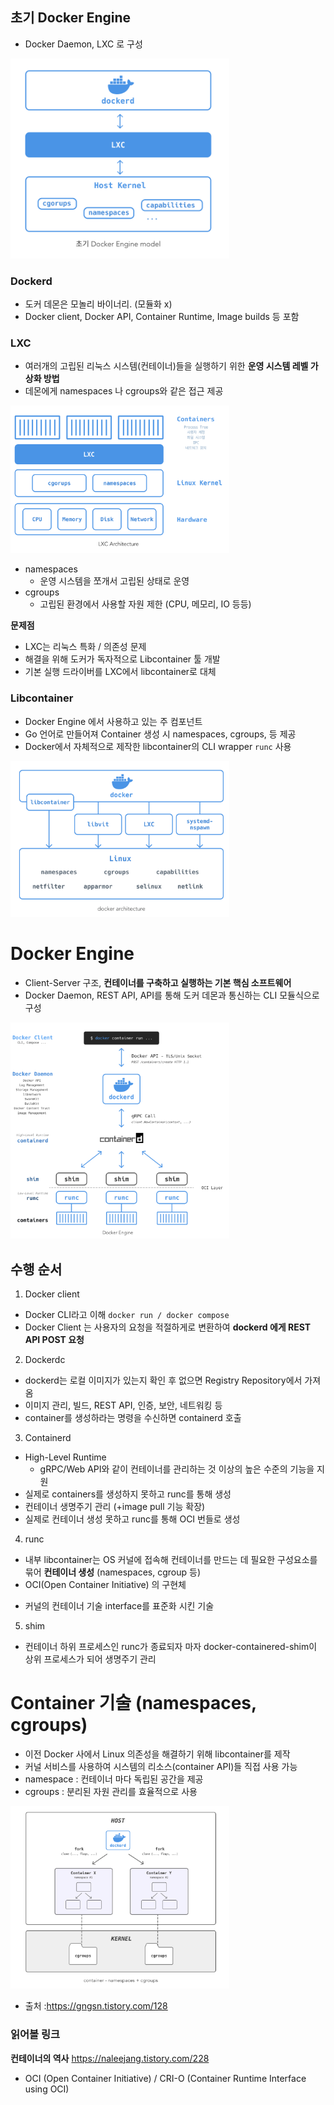 

## 초기 Docker Engine
- Docker Daemon, LXC 로 구성
<img width="350" src="./img/docker1.png">

### Dockerd
- 도커 데몬은 모놀리 바이너리. (모듈화 x)
- Docker client, Docker API, Container Runtime, Image builds 등 포함

### LXC
- 여러개의 고립된 리눅스 시스템(컨테이너)들을 실행하기 위한 **운영 시스템 레벨 가상화 방법**
- 데몬에게 namespaces 나 cgroups와 같은 접근 제공
<img width="350" src="./img/docker2.png">

+ namespaces 
	- 운영 시스템을 쪼개서 고립된 상태로 운영
+ cgroups
	- 고립된 환경에서 사용할 자원 제한 (CPU, 메모리, IO 등등)

**문제점**
- LXC는 리눅스 특화 / 의존성 문제
- 해결을 위해 도커가 독자적으로 Libcontainer 툴 개발
- 기본 실행 드라이버를 LXC에서 libcontainer로 대체


### Libcontainer
- Docker Engine 에서 사용하고 있는 주 컴포넌트
- Go 언어로 만들어져 Container 생성 시 namespaces, cgroups, 등 제공
- Docker에서 자체적으로 제작한 libcontainer의 CLI wrapper `runc` 사용
<img width="350" src="./img/docker3.png">



# Docker Engine
- Client-Server 구조, **컨테이너를 구축하고 실행하는 기본 핵심 소프트웨어**
- Docker Daemon, REST API, API를 통해 도커 데몬과 통신하는 CLI 모듈식으로 구성
<img width="350" src="./img/docker4.png">


## 수행 순서
1) Docker client
- Docker CLI라고 이해 ```docker run / docker compose```
- Docker Client 는 사용자의 요청을 적절하게로 변환하여 **dockerd 에게 REST API POST 요청**

2) Dockerdc
- dockerd는 로컬 이미지가 있는지 확인 후 없으면 Registry Repository에서 가져옴
- 이미지 관리, 빌드, REST API, 인증, 보안, 네트워킹 등
- container를 생성하라는 명령을 수신하면 containerd 호출

3) Containerd
- High-Level Runtime
	- gRPC/Web API와 같이 컨테이너를 관리하는 것 이상의 높은 수준의 기능을 지원
- 실제로 containers를 생성하지 못하고 runc를 통해 생성
- 컨테이너 생명주기 관리 (+image pull 기능 확장)
- 실제로 컨테이너 생성 못하고 runc를 통해 OCI 번들로 생성

4) runc
- 내부 libcontainer는 OS 커널에 접속해 컨테이너를 만드는 데 필요한 구성요소를 묶어 **컨테이너 생성** (namespaces, cgroup 등)
- OCI(Open Container Initiative) 의 구현체
+ 커널의 컨테이너 기술 interface를 표준화 시킨 기술

5) shim
- 컨테이너 하위 프로세스인 runc가 종료되자 마자 docker-containered-shim이 상위 프로세스가 되어 생명주기 관리




# Container 기술 (namespaces, cgroups)
- 이전 Docker 사에서 Linux 의존성을 해결하기 위해 libcontainer를 제작
- 커널 서비스를 사용하여 시스템의 리소스(container API)들 직접 사용 가능
- namespace : 컨테이너 마다 독립된 공간을 제공
- cgroups : 분리된 자원 관리를 효율적으로 사용
<img width="350" src="./img/docker5.png">


- 출처 :https://gngsn.tistory.com/128


### 읽어볼 링크

**컨테이너의 역사**
https://naleejang.tistory.com/228

- OCI (Open Container Initiative) / CRI-O (Container Runtime Interface using OCI)